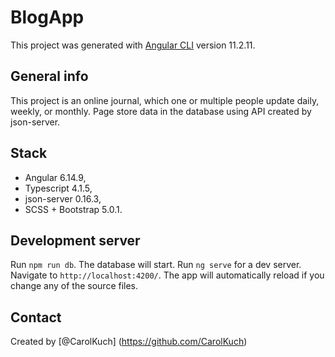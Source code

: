 # BlogApp

This project was generated with [Angular CLI](https://github.com/angular/angular-cli) version 11.2.11. 

## General info
This project is an online journal, which one or multiple people update daily, weekly, or monthly. Page store data in the database using API created by json-server.

## Stack
* Angular 6.14.9,	
* Typescript 4.1.5,
* json-server 0.16.3,
* SCSS + Bootstrap 5.0.1.

## Development server
Run `npm run db`. The database will start.
Run `ng serve` for a dev server. Navigate to `http://localhost:4200/`. The app will automatically reload if you change any of the source files.

## Contact
Created by [@CarolKuch] (https://github.com/CarolKuch)
